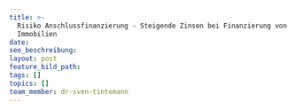 ```yaml
---
title: >-
  Risiko Anschlussfinanzierung - Steigende Zinsen bei Finanzierung von
  Immobilien
date:
seo_beschreibung:
layout: post
feature_bild_path:
tags: []
topics: []
team_member: dr-sven-tintemann
---
```

